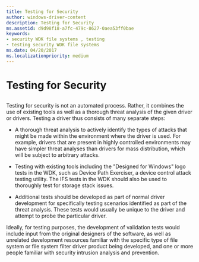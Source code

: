 ```yaml
---
title: Testing for Security
author: windows-driver-content
description: Testing for Security
ms.assetid: d9d98f18-a7fc-479c-8627-0aea53ff0bae
keywords:
- security WDK file systems , testing
- testing security WDK file systems
ms.date: 04/20/2017
ms.localizationpriority: medium
---
```


# Testing for Security


## <span id="ddk_testing_for_security_if"></span><span id="DDK_TESTING_FOR_SECURITY_IF"></span>


Testing for security is not an automated process. Rather, it combines the use of existing tools as well as a thorough threat analysis of the given driver or drivers. Testing a driver thus consists of many separate steps:

-   A thorough threat analysis to actively identify the types of attacks that might be made within the environment where the driver is used. For example, drivers that are present in highly controlled environments may have simpler threat analyses than drivers for mass distribution, which will be subject to arbitrary attacks.

-   Testing with existing tools including the "Designed for Windows" logo tests in the WDK, such as Device Path Exerciser, a device control attack testing utility. The IFS tests in the WDK should also be used to thoroughly test for storage stack issues.

-   Additional tests should be developed as part of normal driver development for specifically testing scenarios identified as part of the threat analysis. These tests would usually be unique to the driver and attempt to probe the particular driver.

Ideally, for testing purposes, the development of validation tests would include input from the original designers of the software, as well as unrelated development resources familiar with the specific type of file system or file system filter driver product being developed, and one or more people familiar with security intrusion analysis and prevention.

 

 




